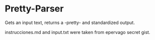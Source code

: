 # Pretty-Parser
Gets an input text, returns a -pretty- and standardized output. 

instrucciones.md and input.txt were taken from epervago secret gist.
